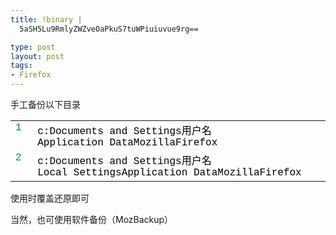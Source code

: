 ```yaml
--- 
title: !binary |
  5aSH5Lu9RmlyZWZveOaPkuS7tuWPiuiuvue9rg==

type: post
layout: post
tags: 
- Firefox
---
```

<p>手工备份以下目录</p>  <div style="font-size: 12px; line-height: 12px; font-family: courier new">   <table style="border-right: 0px; padding-right: 0px; border-top: 0px; padding-left: 0px; padding-bottom: 0px; border-left: 0px; width: 100%; padding-top: 0px; border-bottom: 0px" cellspacing="0"><tbody>       <tr>         <td style="color: teal" valign="top">1  </td>          <td><span style="color: #000000">c:Documents</span><span style="color: #000000"> </span><span style="color: #000000">and</span><span style="color: #000000"> </span><span style="color: #000000">Settings用户名Application</span><span style="color: #000000"> </span><span style="color: #000000">DataMozillaFirefox</span><span style="color: #000000"> </span></td>       </tr>        <tr>         <td style="color: teal" valign="top">2  </td>          <td><span style="color: #000000">c:Documents</span><span style="color: #000000"> </span><span style="color: #000000">and</span><span style="color: #000000"> </span><span style="color: #000000">Settings用户名Local</span><span style="color: #000000"> </span><span style="color: #000000">SettingsApplication</span><span style="color: #000000"> </span><span style="color: #000000">DataMozillaFirefox</span></td>       </tr>     </tbody></table> </div>  <p>使用时覆盖还原即可</p>  <p>当然，也可使用软件备份（MozBackup）</p>

